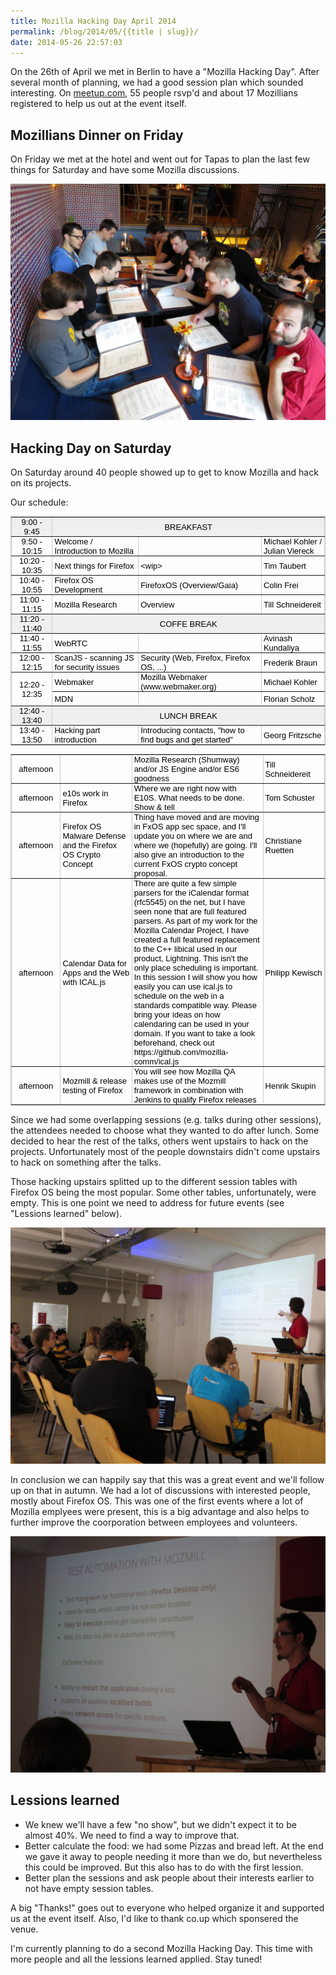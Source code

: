 ```yaml
---
title: Mozilla Hacking Day April 2014
permalink: /blog/2014/05/{{title | slug}}/
date: 2014-05-26 22:57:03
---
```


On the 26th of April we met in Berlin to have a "Mozilla Hacking Day". After several month of planning, we had a good session plan which sounded interesting. On [meetup.com](http://meetup.com), 55 people rsvp'd and about 17 Mozillians registered to help us out at the event itself.

<!-- excerpt -->

## Mozillians Dinner on Friday

On Friday we met at the hotel and went out for Tapas to plan the last few things for Saturday and have some Mozilla discussions.

[![Berlin_20140425_016_1280](/images/2014/05/Berlin_20140425_016_1280.jpg)](/images/2014/05/Berlin_20140425_016_1280.jpg)

## Hacking Day on Saturday

On Saturday around 40 people showed up to get to know Mozilla and hack on its projects.

Our schedule:

<table dir="ltr" style="table-layout: fixed; font-size: 13px; font-family: arial,sans,sans-serif; border-collapse: collapse; border: 1px solid #ccc;" border="1" cellspacing="0" cellpadding="0"><colgroup><col width="120" /><col width="252" /><col width="341" /><col width="147" /></colgroup>
<tbody>
<tr style="height: 23px;">
<td style="padding: 0px 3px 0px 3px; vertical-align: middle; background-color: #efefef; color: #000000; text-align: center; direction: ltr;">9:00 - 9:45</td>
<td style="padding: 0px 3px 0px 3px; vertical-align: middle; background-color: #efefef; color: #000000; text-align: center; direction: ltr;" colspan="3" rowspan="1">BREAKFAST</td>
</tr>
<tr style="height: 23px;">
<td style="padding: 0px 3px 0px 3px; vertical-align: middle; color: #000000; text-align: center; direction: ltr;">9:50 - 10:15</td>
<td style="padding: 0px 3px 0px 3px; vertical-align: middle; color: #000000; text-align: left; direction: ltr;">Welcome / Introduction to Mozilla</td>
<td style="padding: 0px 3px 0px 3px; vertical-align: middle;"></td>
<td style="padding: 0px 3px 0px 3px; vertical-align: middle; color: #000000; text-align: left; direction: ltr;">Michael Kohler / Julian Viereck</td>
</tr>
<tr style="height: 23px;">
<td style="padding: 0px 3px 0px 3px; vertical-align: middle; color: #000000; text-align: center; direction: ltr;">10:20 - 10:35</td>
<td style="padding: 0px 3px 0px 3px; vertical-align: middle; color: #000000; text-align: left; direction: ltr;">Next things for Firefox</td>
<td style="padding: 0px 3px 0px 3px; vertical-align: middle; color: #000000; text-align: left; direction: ltr;">&lt;wip&gt;</td>
<td style="padding: 0px 3px 0px 3px; vertical-align: middle; color: #000000; text-align: left; direction: ltr;">Tim Taubert</td>
</tr>
<tr style="height: 23px;">
<td style="padding: 0px 3px 0px 3px; vertical-align: middle; color: #000000; text-align: center; direction: ltr;">10:40 - 10:55</td>
<td style="padding: 0px 3px 0px 3px; vertical-align: middle; color: #000000; text-align: left; direction: ltr;">Firefox OS Development</td>
<td style="padding: 0px 3px 0px 3px; vertical-align: middle; color: #000000; text-align: left; direction: ltr;">FirefoxOS (Overview/Gaia)</td>
<td style="padding: 0px 3px 0px 3px; vertical-align: middle; color: #000000; text-align: left; direction: ltr;">Colin Frei</td>
</tr>
<tr style="height: 23px;">
<td style="padding: 0px 3px 0px 3px; vertical-align: middle; color: #000000; text-align: center; direction: ltr;">11:00 - 11:15</td>
<td style="padding: 0px 3px 0px 3px; vertical-align: middle; color: #000000; text-align: left; direction: ltr;">Mozilla Research</td>
<td style="padding: 0px 3px 0px 3px; vertical-align: middle; color: #000000; text-align: left; direction: ltr;">Overview</td>
<td style="padding: 0px 3px 0px 3px; vertical-align: middle; color: #000000; text-align: left; direction: ltr;">Till Schneidereit</td>
</tr>
<tr style="height: 23px;">
<td style="padding: 0px 3px 0px 3px; vertical-align: middle; background-color: #efefef; color: #000000; text-align: center; direction: ltr;">11:20 - 11:40</td>
<td style="padding: 0px 3px 0px 3px; vertical-align: middle; background-color: #efefef; color: #000000; text-align: center; direction: ltr;" colspan="3" rowspan="1">COFFE BREAK</td>
</tr>
<tr style="height: 23px;">
<td style="padding: 0px 3px 0px 3px; vertical-align: middle; color: #000000; text-align: center; direction: ltr;">11:40 - 11:55</td>
<td style="padding: 0px 3px 0px 3px; vertical-align: middle; color: #000000; text-align: left; direction: ltr;">WebRTC</td>
<td style="padding: 0px 3px 0px 3px; vertical-align: middle;"></td>
<td style="padding: 0px 3px 0px 3px; vertical-align: middle; color: #000000; text-align: left; direction: ltr;">Avinash Kundaliya</td>
</tr>
<tr style="height: 23px;">
<td style="padding: 0px 3px 0px 3px; vertical-align: middle; color: #000000; text-align: center; direction: ltr;">12:00 - 12:15</td>
<td style="padding: 0px 3px 0px 3px; vertical-align: middle; color: #000000; text-align: left; direction: ltr;">ScanJS - scanning JS for security issues</td>
<td style="padding: 0px 3px 0px 3px; vertical-align: middle; color: #000000; text-align: left; direction: ltr;">Security (Web, Firefox, Firefox OS, ...)</td>
<td style="padding: 0px 3px 0px 3px; vertical-align: middle; color: #000000; text-align: left; direction: ltr;">Frederik Braun</td>
</tr>
<tr style="height: 23px;">
<td style="padding: 0px 3px 0px 3px; vertical-align: middle; color: #000000; text-align: center; direction: ltr;" colspan="1" rowspan="2">
<div style="max-height: 45.5px;">12:20 - 12:35</div></td>
<td style="padding: 0px 3px 0px 3px; vertical-align: middle; color: #000000; text-align: left; direction: ltr;">Webmaker</td>
<td style="padding: 0px 3px 0px 3px; vertical-align: middle; color: #000000; text-align: left; direction: ltr;">Mozilla Webmaker (www.webmaker.org)</td>
<td style="padding: 0px 3px 0px 3px; vertical-align: middle; color: #000000; text-align: left; direction: ltr;">Michael Kohler</td>
</tr>
<tr style="height: 23px;">
<td style="padding: 0px 3px 0px 3px; vertical-align: middle; color: #000000; text-align: left; direction: ltr;">MDN</td>
<td style="padding: 0px 3px 0px 3px; vertical-align: middle;"></td>
<td style="padding: 0px 3px 0px 3px; vertical-align: middle; color: #000000; text-align: left; direction: ltr;">Florian Scholz</td>
</tr>
<tr style="height: 23px;">
<td style="padding: 0px 3px 0px 3px; vertical-align: middle; background-color: #efefef; color: #000000; text-align: center; direction: ltr;">12:40 - 13:40</td>
<td style="padding: 0px 3px 0px 3px; vertical-align: middle; background-color: #efefef; color: #000000; text-align: center; direction: ltr;" colspan="3" rowspan="1">LUNCH BREAK</td>
</tr>
<tr style="height: 23px;">
<td style="padding: 0px 3px 0px 3px; vertical-align: middle; color: #000000; text-align: center; direction: ltr;">13:40 - 13:50</td>
<td style="padding: 0px 3px 0px 3px; vertical-align: middle; color: #000000; text-align: left; direction: ltr;">Hacking part introduction</td>
<td style="padding: 0px 3px 0px 3px; vertical-align: middle; color: #000000; text-align: left; direction: ltr;">Introducing contacts, "how to find bugs and get started"</td>
<td style="padding: 0px 3px 0px 3px; vertical-align: middle; color: #000000; text-align: left; direction: ltr;">Georg Fritzsche</td>
</tr>
</tbody>
</table>
<table dir="ltr" style="table-layout: fixed; font-size: 13px; font-family: arial,sans,sans-serif; border-collapse: collapse; border: 1px solid #ccc;" border="1" cellspacing="0" cellpadding="0"><colgroup><col width="120" /><col width="252" /><col width="341" /><col width="147" /></colgroup>
<tbody>
<tr style="height: 17px;">
<td style="padding: 0px 3px 0px 3px; vertical-align: middle; color: #000000; text-align: center; direction: ltr;">afternoon</td>
<td style="padding: 0px 3px 0px 3px; vertical-align: middle;"></td>
<td style="padding: 0px 3px 0px 3px; vertical-align: bottom; color: #000000; text-align: left; direction: ltr;">Mozilla Research (Shumway) and/or JS Engine and/or ES6 goodness</td>
<td style="padding: 0px 3px 0px 3px; vertical-align: middle; color: #000000; text-align: left; direction: ltr;">Till Schneidereit</td>
</tr>
<tr style="height: 17px;">
<td style="padding: 0px 3px 0px 3px; vertical-align: middle; color: #000000; text-align: center; direction: ltr;">afternoon</td>
<td style="padding: 0px 3px 0px 3px; vertical-align: middle; color: #000000; text-align: left; direction: ltr;">e10s work in Firefox</td>
<td style="padding: 0px 3px 0px 3px; vertical-align: bottom; color: #000000; text-align: left; direction: ltr;">Where we are right now with E10S. What needs to be done. Show &amp; tell</td>
<td style="padding: 0px 3px 0px 3px; vertical-align: middle; color: #000000; text-align: left; direction: ltr;">Tom Schuster</td>
</tr>
<tr style="height: 17px;">
<td style="padding: 0px 3px 0px 3px; vertical-align: middle; color: #000000; text-align: center; direction: ltr;">afternoon</td>
<td style="padding: 0px 3px 0px 3px; vertical-align: middle; color: #000000; text-align: left; direction: ltr;">Firefox OS Malware Defense and the Firefox OS Crypto Concept</td>
<td style="padding: 0px 3px 0px 3px; vertical-align: top; color: #000000; text-align: left; direction: ltr;">Thing have moved and are moving in FxOS app sec space, and I'll update you on where we are and where we (hopefully) are going. I'll also give an introduction to the current FxOS crypto concept proposal.</td>
<td style="padding: 0px 3px 0px 3px; vertical-align: middle; color: #000000; text-align: left; direction: ltr;">Christiane Ruetten</td>
</tr>
<tr style="height: 17px;">
<td style="padding: 0px 3px 0px 3px; vertical-align: middle; color: #000000; text-align: center; direction: ltr;">afternoon</td>
<td style="padding: 0px 3px 0px 3px; vertical-align: middle; color: #000000; text-align: left; direction: ltr;">Calendar Data for Apps and the Web with ICAL.js</td>
<td style="padding: 0px 3px 0px 3px; vertical-align: bottom; color: #000000; text-align: left; direction: ltr;">There are quite a few simple parsers for the iCalendar format (rfc5545)
on the net, but I have seen none that are full featured parsers. As part of my work for the Mozilla Calendar Project, I have created a
full featured replacement to the C++ libical used in our product, Lightning. This isn't the only place scheduling is important. In this session I will show you how easily you can use ical.js to schedule on the web in a standards compatible way. Please bring your ideas on how calendaring can be used in your domain. If you want to take a look beforehand, check out https://github.com/mozilla-comm/ical.js</td>
<td style="padding: 0px 3px 0px 3px; vertical-align: middle; color: #000000; text-align: left; direction: ltr;">Philipp Kewisch</td>
</tr>
<tr style="height: 17px;">
<td style="padding: 0px 3px 0px 3px; vertical-align: middle; color: #000000; text-align: center; direction: ltr;">afternoon</td>
<td style="padding: 0px 3px 0px 3px; vertical-align: middle; color: #000000; text-align: left; direction: ltr;">Mozmill &amp; release testing of Firefox</td>
<td style="padding: 0px 3px 0px 3px; vertical-align: bottom; color: #000000; text-align: left; direction: ltr;">You will see how Mozilla QA makes use of the Mozmill framework in combination with Jenkins to qualify Firefox releases</td>
<td style="padding: 0px 3px 0px 3px; vertical-align: middle; color: #000000; text-align: left; direction: ltr;">Henrik Skupin</td>
</tr>
</tbody>
</table>

Since we had some overlapping sessions (e.g. talks during other sessions), the attendees needed to choose what they wanted to do after lunch. Some decided to hear the rest of the talks, others went upstairs to hack on the projects. Unfortunately most of the people downstairs didn't come upstairs to hack on something after the talks.

Those hacking upstairs splitted up to the different session tables with Firefox OS being the most popular. Some other tables, unfortunately, were empty. This is one point we need to address for future events (see "Lessions learned" below).

[![Berlin_20140426_01_1280](/images/2014/05/Berlin_20140426_01_1280.jpg)](/images/2014/05/Berlin_20140426_01_1280.jpg)

In conclusion we can happily say that this was a great event and we'll follow up on that in autumn. We had a lot of discussions with interested people, mostly about Firefox OS. This was one of the first events where a lot of Mozilla emplyees were present, this is a big advantage and also helps to further improve the coorporation between employees and volunteers.

[![Berlin_20140426_02_1280](/images/2014/05/Berlin_20140426_02_1280.jpg)](/images/2014/05/Berlin_20140426_02_1280.jpg)

## Lessions learned

*   We knew we'll have a few "no show", but we didn't expect it to be almost 40%. We need to find a way to improve that.
*   Better calculate the food: we had some Pizzas and bread left. At the end we gave it away to people needing it more than we do, but nevertheless this could be improved. But this also has to do with the first lession.
*   Better plan the sessions and ask people about their interests earlier to not have empty session tables.

A big "Thanks!" goes out to everyone who helped organize it and supported us at the event itself. Also, I'd like to thank co.up which sponsered the venue.

I'm currently planning to do a second Mozilla Hacking Day. This time with more people and all the lessions learned applied. Stay tuned!
